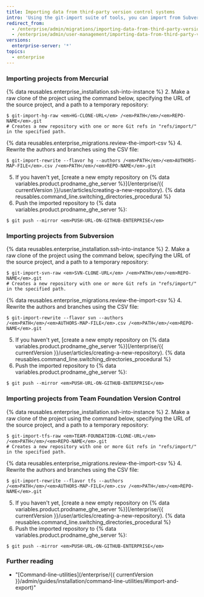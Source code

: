 ```yaml
---
title: Importing data from third-party version control systems
intro: 'Using the git-import suite of tools, you can import from Subversion, Mercurial and Team Foundation Version Control to Git repositories on {% data variables.product.prodname_ghe_server %}.'
redirect_from:
  - /enterprise/admin/migrations/importing-data-from-third-party-version-control-systems
  - /enterprise/admin/user-management/importing-data-from-third-party-version-control-systems
versions:
  enterprise-server: '*'
topics:
  - enterprise
---
```


### Importing projects from Mercurial

{% data reusables.enterprise_installation.ssh-into-instance %}
2. Make a raw clone of the project using the command below, specifying the URL of the source project, and a path to a temporary repository:
  ```shell
  $ git-import-hg-raw <em>HG-CLONE-URL</em> /<em>PATH</em>/<em>REPO-NAME</em>.git
  # Creates a new repository with one or more Git refs in "refs/import/" in the specified path.
  ```
{% data reusables.enterprise_migrations.review-the-import-csv %}
4. Rewrite the authors and branches using the CSV file:
  ```shell
  $ git-import-rewrite --flavor hg --authors /<em>PATH</em>/<em>AUTHORS-MAP-FILE</em>.csv /<em>PATH</em>/<em>REPO-NAME</em>.git
  ```
5. If you haven't yet, [create a new empty repository on {% data variables.product.prodname_ghe_server %}](/enterprise/{{ currentVersion }}/user/articles/creating-a-new-repository).
{% data reusables.command_line.switching_directories_procedural %}
7. Push the imported repository to {% data variables.product.prodname_ghe_server %}:
  ```shell
  $ git push --mirror <em>PUSH-URL-ON-GITHUB-ENTERPRISE</em>
  ```

### Importing projects from Subversion

{% data reusables.enterprise_installation.ssh-into-instance %}
2. Make a raw clone of the project using the command below, specifying the URL of the source project, and a path to a temporary repository:
  ```shell
  $ git-import-svn-raw <em>SVN-CLONE-URL</em> /<em>PATH</em>/<em>REPO-NAME</em>.git
  # Creates a new repository with one or more Git refs in "refs/import/" in the specified path.
  ```
{% data reusables.enterprise_migrations.review-the-import-csv %}
4. Rewrite the authors and branches using the CSV file:
  ```shell
  $ git-import-rewrite --flavor svn --authors /<em>PATH</em>/<em>AUTHORS-MAP-FILE</em>.csv /<em>PATH</em>/<em>REPO-NAME</em>.git
  ```
5. If you haven't yet, [create a new empty repository on {% data variables.product.prodname_ghe_server %}](/enterprise/{{ currentVersion }}/user/articles/creating-a-new-repository).
{% data reusables.command_line.switching_directories_procedural %}
7. Push the imported repository to {% data variables.product.prodname_ghe_server %}:
  ```shell
  $ git push --mirror <em>PUSH-URL-ON-GITHUB-ENTERPRISE</em>
  ```

### Importing projects from Team Foundation Version Control

{% data reusables.enterprise_installation.ssh-into-instance %}
2. Make a raw clone of the project using the command below, specifying the URL of the source project, and a path to a temporary repository:
  ```shell
  $ git-import-tfs-raw <em>TEAM-FOUNDATION-CLONE-URL</em> /<em>PATH</em>/<em>REPO-NAME</em>.git
  # Creates a new repository with one or more Git refs in "refs/import/" in the specified path.
  ```
{% data reusables.enterprise_migrations.review-the-import-csv %}
4. Rewrite the authors and branches using the CSV file:
  ```shell
  $ git-import-rewrite --flavor tfs --authors /<em>PATH</em>/<em>AUTHORS-MAP-FILE</em>.csv /<em>PATH</em>/<em>REPO-NAME</em>.git
  ```
5. If you haven't yet, [create a new empty repository on {% data variables.product.prodname_ghe_server %}](/enterprise/{{ currentVersion }}/user/articles/creating-a-new-repository).
{% data reusables.command_line.switching_directories_procedural %}
7. Push the imported repository to {% data variables.product.prodname_ghe_server %}:
  ```shell
  $ git push --mirror <em>PUSH-URL-ON-GITHUB-ENTERPRISE</em>
  ```

### Further reading

- "[Command-line-utilities](/enterprise/{{ currentVersion }}/admin/guides/installation/command-line-utilities/#import-and-export)"
